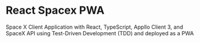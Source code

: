 # React Spacex PWA

Space X Client Application with React, TypeScript, Appllo Client 3, and SpaceX API using Test-Driven Development (TDD) and deployed as a PWA

